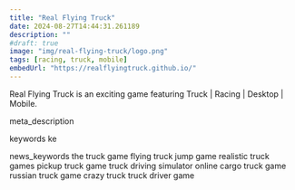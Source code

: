```yaml
---
title: "Real Flying Truck"
date: 2024-08-27T14:44:31.261189
description: ""
#draft: true
image: "img/real-flying-truck/logo.png"
tags: [racing, truck, mobile]
embedUrl: "https://realflyingtruck.github.io/"
---
```


Real Flying Truck is an exciting game featuring Truck | Racing | Desktop | Mobile.

meta_description



keywords
ke


news_keywords
the truck game flying truck jump game realistic truck games pickup truck game truck driving simulator online cargo truck game russian truck game crazy truck truck driver game

